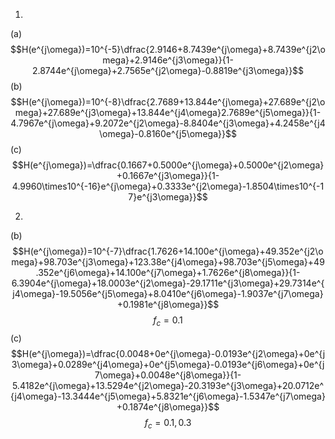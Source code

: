 
1.
(a)
$$H(e^{j\omega})=10^{-5}\dfrac{2.9146+8.7439e^{j\omega}+8.7439e^{j2\omega}+2.9146e^{j3\omega}}{1-2.8744e^{j\omega}+2.7565e^{j2\omega}-0.8819e^{j3\omega}}$$
(b)
$$H(e^{j\omega})=10^{-8}\dfrac{2.7689+13.844e^{j\omega}+27.689e^{j2\omega}+27.689e^{j3\omega}+13.844e^{j4\omega}2.7689e^{j5\omega}}{1-4.7967e^{j\omega}+9.2072e^{j2\omega}-8.8404e^{j3\omega}+4.2458e^{j4\omega}-0.8160e^{j5\omega}}$$
(c)
$$H(e^{j\omega})=\dfrac{0.1667+0.5000e^{j\omega}+0.5000e^{j2\omega}+0.1667e^{j3\omega}}{1-4.9960\times10^{-16}e^{j\omega}+0.3333e^{j2\omega}-1.8504\times10^{-17}e^{j3\omega}}$$

2.
(b)
$$H(e^{j\omega})=10^{-7}\dfrac{1.7626+14.100e^{j\omega}+49.352e^{j2\omega}+98.703e^{j3\omega}+123.38e^{j4\omega}+98.703e^{j5\omega}+49.352e^{j6\omega}+14.100e^{j7\omega}+1.7626e^{j8\omega}}{1-6.3904e^{j\omega}+18.0003e^{j2\omega}-29.1711e^{j3\omega}+29.7314e^{j4\omega}-19.5056e^{j5\omega}+8.0410e^{j6\omega}-1.9037e^{j7\omega}+0.1981e^{j8\omega}}$$
$$f_c=0.1$$
(c)
$$H(e^{j\omega})=\dfrac{0.0048+0e^{j\omega}-0.0193e^{j2\omega}+0e^{j3\omega}+0.0289e^{j4\omega}+0e^{j5\omega}-0.0193e^{j6\omega}+0e^{j7\omega}+0.0048e^{j8\omega}}{1-5.4182e^{j\omega}+13.5294e^{j2\omega}-20.3193e^{j3\omega}+20.0712e^{j4\omega}-13.3444e^{j5\omega}+5.8321e^{j6\omega}-1.5347e^{j7\omega}+0.1874e^{j8\omega}}$$
$$f_c=0.1,0.3$$
